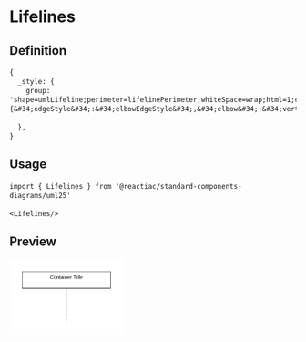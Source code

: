 # Lifelines

## Definition

```
{
  _style: {
    group: 'shape=umlLifeline;perimeter=lifelinePerimeter;whiteSpace=wrap;html=1;container=1;dropTarget=0;collapsible=0;recursiveResize=0;outlineConnect=0;portConstraint=eastwest;newEdgeStyle={&#34;edgeStyle&#34;:&#34;elbowEdgeStyle&#34;,&#34;elbow&#34;:&#34;vertical&#34;,&#34;curved&#34;:0,&#34;rounded&#34;:0};',
    
  },
}
```

## Usage

```
import { Lifelines } from '@reactiac/standard-components-diagrams/uml25'

<Lifelines/>
```

## Preview

<img src="./lifelines.png" width="200"/>
